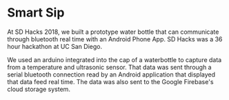 <h1>Smart Sip</h2>

At SD Hacks 2018, we built a prototype water bottle that can communicate through bluetooth real time with an Android Phone App. SD Hacks was a 36 hour hackathon at UC San Diego.

We used an arduino integrated into the cap of a waterbottle to capture data from a temperature and ultrasonic sensor. That data was sent through a serial bluetooth connection read by an Android application that displayed that data feed real time. The data was also sent to the Google Firebase's cloud storage system.

